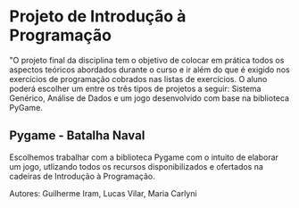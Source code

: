 # Projeto de Introdução à Programação

"O projeto final da disciplina tem o objetivo de colocar em prática todos os aspectos teóricos abordados durante o curso e ir além do que é exigido nos exercícios de programação
cobrados nas listas de exercícios. O aluno poderá escolher um entre os três tipos de projetos a seguir: Sistema Genérico, Análise de Dados e um jogo desenvolvido com base na biblioteca PyGame. 


## Pygame - Batalha Naval

Escolhemos trabalhar com a biblioteca Pygame com o intuito de elaborar um jogo, utlizando todos os recursos disponibilizados e ofertados na cadeiras de Introdução à Programação.

Autores: Guilherme Iram, Lucas Vilar, Maria Carlyni
